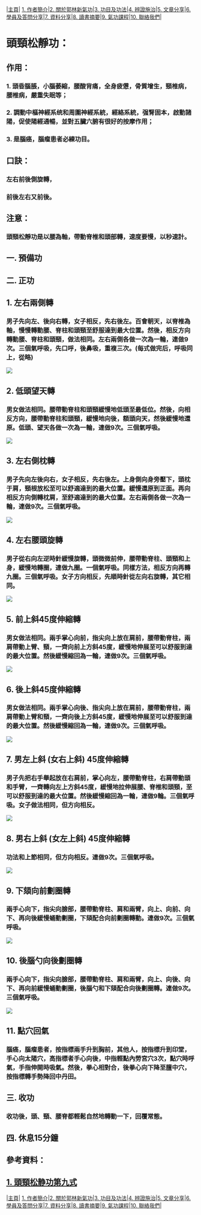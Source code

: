 |[主頁](/README.md)| [1. 作者簡介](/a10.md)|[2. 關於郭林新氣功](/a1.md)|[3. 功目及功法](/a2.md)|[4. 辨證施治](/a3.md)|[5. 文章分享](/a5.md)|[6. 學員及答問分享](/a6.md)|[7. 資料分享](/a7.md)|[8. 讀書摘要](/a4.md)|[9. 氣功課程](/郭林新氣功課程.md)|[10. 聯絡我們](/a9.md)|

# 頭頸松靜功：  

## 作用： 

### 1. 頭昏腦脹，小腦萎縮，腰酸背痛，全身疲憊，骨質增生，頸椎病，腰椎病，嚴重失眠等；  
### 2. 調動中樞神經系统和周圍神經系統，經絡系統，强腎固本，啟動諸陽，促使陽經通暢，並對五臟六腑有很好的按摩作用；  
### 3. 是腦癌，腦瘤患者必練功目。  

## 口訣：  

### 左右前後側旋轉，  
### 前後左右又前後。  

## 注意：  

### 頭頸松靜功是以腰為軸，帶動脊椎和頭部轉，速度要慢，以秒速計。  

## 一. 預備功  

## 二. 正功  

## 1. 左右兩側轉  

### 男子先向左、後向右轉，女子相反，先右後左。百會朝天，以脊椎為軸，慢慢轉動腰、脊柱和頭頸至舒服達到最大位置。然後，相反方向轉動腰、脊柱和頭頸，做法相同。左右兩側各做一次為一輪，連做9次。三個氣呼吸，先口呼，後鼻吸，重複三次。(每式做完后，呼吸同上，從略)  

[![](https://img.youtube.com/vi/5ItjYBuNHb8/0.jpg)](https://www.youtube.com/watch?v=5ItjYBuNHb8 "頭頸松靜功第一式")  
 
## 2. 低頭望天轉  
### 男女做法相同。腰帶動脊柱和頭頸緩慢地低頭至最低位。然後，向相反方向，腰帶動脊柱和頭頸，緩慢地向後，額頭向天，然後緩慢地還原。低頭、望天各做一次為一輪，連做9次。三個氣呼吸。  

[![](https://img.youtube.com/vi/H1KK-04VJ5Y/0.jpg)](https://www.youtube.com/watch?v=H1KK-04VJ5Y "頭頸松靜功第二式")  

## 3. 左右側枕轉  
### 男子先向左後向右，女子相反，先右後左。上身側向身旁壓下，頭枕于肩，頸根放松至可以舒適達到的最大位置。緩慢還原到正面。再向相反方向側轉枕肩，至舒適達到的最大位置。左右兩側各做一次為一輪，連做9次。三個氣呼吸。  

[![](https://img.youtube.com/vi/uIscEbq7IgI/0.jpg)](https://www.youtube.com/watch?v=uIscEbq7IgI "頭頸松靜功第三式")  

## 4. 左右腰頭旋轉  
### 男子從右向左逆時針緩慢旋轉，頭微微前伸，腰帶動脊柱、頭頸和上身，緩慢地轉圈，連做九圈。一個氣呼吸。同樣方法，相反方向再轉九圈。三個氣呼吸。女子方向相反，先順時針從左向右旋轉，其它相同。  

[![](https://img.youtube.com/vi/fwGieZhcX_k/0.jpg)](https://www.youtube.com/watch?v=fwGieZhcX_k "頭頸松靜功第四式")  

## 5. 前上斜45度伸縮轉  
### 男女做法相同。兩手掌心向前，指尖向上放在肩前，腰帶動脊柱，兩肩帶動上臂、頸，一齊向前上方斜45度，緩慢地伸展至可以舒服到達的最大位置。然後緩慢縮回為一輪，連做9次。三個氣呼吸。  

[![](https://img.youtube.com/vi/C7ZYlH_hcCM/0.jpg)](https://www.youtube.com/watch?v=C7ZYlH_hcCM "頭頸松靜功第五式")  

## 6. 後上斜45度伸縮轉  
### 男女做法相同。兩手掌心向後、指尖向上放在肩前，腰帶動脊柱，兩肩帶動上臂和頸，一齊向後上方斜45度，緩慢地伸展至可以舒服到達的最大位置。然後緩慢縮回為一輪，連做9次。三個氣呼吸。  

[![](https://img.youtube.com/vi/S4X2EhlTd5o/0.jpg)](https://www.youtube.com/watch?v=S4X2EhlTd5o "頭頸松靜功第六式")  

## 7. 男左上斜 (女右上斜) 45度伸縮轉  
### 男子先把右手舉起放在右肩前，掌心向左，腰帶動脊柱，右肩帶動頭和手臂，一齊轉向左上方斜45度，緩慢地拉伸展腰、脊椎和頭頸，至可以舒服到達的最大位置。然後緩慢縮回為一輪，連做9輪。三個氣呼吸。女子做法相同，但方向相反。  

[![](https://img.youtube.com/vi/Suc8KMaNTm4/0.jpg)](https://www.youtube.com/watch?v=Suc8KMaNTm4 "頭頸松靜功第七式")  

## 8. 男右上斜 (女左上斜) 45度伸縮轉  
### 功法和上節相同，但方向相反。連做9次。三個氣呼吸。  

[![](https://img.youtube.com/vi/XBdicefn384/0.jpg)](https://www.youtube.com/watch?v=XBdicefn384 "頭頸松靜功第八式")  

## 9. 下頦向前劃圈轉  
### 兩手心向下，指尖向臉部，腰帶動脊柱、肩和兩臂，向上、向前、向下、再向後緩慢蛹動劃圈，下頦配合向前劃圈轉動。連做9次。三個氣呼吸。  

[![](https://img.youtube.com/vi/gRjFGvDs6Uw/0.jpg)](https://www.youtube.com/watch?v=gRjFGvDs6Uw "頭頸松靜功第九式")  

## 10. 後腦勺向後劃圈轉  
### 兩手心向下，指尖向臉部，腰帶動脊柱、肩和兩臂，向上、向後、向下、再向前緩慢蛹動劃圈，後腦勺和下頦配合向後劃圈轉。連做9次。三個氣呼吸。  

[![](https://img.youtube.com/vi/hEIXGS7qpag/0.jpg)](https://www.youtube.com/watch?v=hEIXGS7qpag "頭頸松靜功第十式")  

## 11. 點穴回氣
### 腦癌，腦瘤患者，按指標兩手升到胸前，其他人，按指標升到印堂，手心向太陽穴，高指標者手心向後，中指輕點內勞宮穴3次，點穴時呼氣，手指伸開時吸氣。然後，拳心相對合，後拳心向下降至膻中穴，按指標轉手勢降回中丹田。  
  
## 三. 收功  

### 收功後，頭、頸、腰脊都輕鬆自然地轉動一下，回覆常態。   

## 四. 休息15分鐘   

## 參考資料： 
## [1. 頭頸松静功第九式](/頭頸松静功第九式.md)  

|[主頁](/README.md)| [1. 作者簡介](/a10.md)|[2. 關於郭林新氣功](/a1.md)|[3. 功目及功法](/a2.md)|[4. 辨證施治](/a3.md)|[5. 文章分享](/a5.md)|[6. 學員及答問分享](/a6.md)|[7. 資料分享](/a7.md)|[8. 讀書摘要](/a4.md)|[9. 氣功課程](/郭林新氣功課程.md)|[10. 聯絡我們](/a9.md)|

